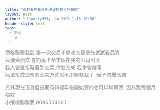 ```yaml
---
title: "尋找有在菲長期現貨的對公戶商家"
layout: post
author: "「joerty957」 on 2020-1-16 15:56"
header-style: text
tags:
  - 新闻
  - 公
---
```


<head></head>
<body>
 <font color="#878787"><font face="Tahoma, &amp;quot"><font style="font-size:16px">價格聯繫我談 第一次交易不會收大量會先試試看品質</font></font></font>
 <br> 
 <font color="#878787"><font face="Tahoma, &amp;quot"><font style="font-size:16px">只接受面交 會約馬卡蒂市區在我的公司附近</font></font></font>
 <br> 
 <font color="#878787"><font face="Tahoma, &amp;quot"><font style="font-size:16px">我人會直接陪著到交易,付款完成 我才會離開</font></font></font>
 <br> 
 <font color="#878787"><font face="Tahoma, &amp;quot"><font style="font-size:16px">無法接受這樣的交易方式就不用聯繫我了&nbsp;&nbsp;騙子勿擾感謝</font></font></font>
 <br> 
 <br> 
 <font color="#878787"><font face="Tahoma, &amp;quot"><font style="font-size:16px">另外現在沒貨但長期有貨過年後開始賣的也可以聯繫我&nbsp;&nbsp;因為我每個月都收</font></font></font>
 <br> 
 <font color="#878787"><font face="Tahoma, &amp;quot"><font style="font-size:16px">小飛機聯繫我 9086554360</font></font></font>
 <br>
</body>


